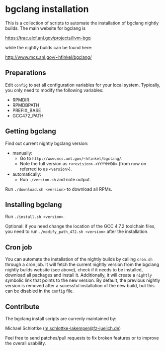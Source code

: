 bgclang installation
====================

This is a collection of scripts to automate the installation of bgclang nightly
builds. The main website for bgclang is

https://trac.alcf.anl.gov/projects/llvm-bgq

while the nightly builds can be found here:

http://www.mcs.anl.gov/~hfinkel/bgclang/


Preparations
------------

Edit `config` to set all configuration variables for your local system.
Typically, you only need to modify the following variables:
* RPMDIR
* RPMDBPATH
* PREFIX\_BASE
* GCC472\_PATH


Getting bgclang
---------------

Find out current nightly bgclang version:
* manually:
  * Go to `http://www.mcs.anl.gov/~hfinkel/bgclang/`.
  * Note the full version as `r<revision>-<YYYYMMDD>`
    (from now on referred to as `<version>`).
* automatically:
  * Run `./version.sh` and note output.

Run `./download.sh <version>` to download all RPMs.


Installing bgclang
------------------

Run `./install.sh <version>`.

Optional: if you need change the location of the GCC 4.7.2 toolchain files, you
need to run `./modify_path_472.sh <version>` after the installation.


Cron job
--------

You can automate the installation of the nightly builds by calling `cron.sh`
through a cron job. It will fetch the current nightly version from the bgclang
nightly builds website (see above), check if it needs to be installed, download
all packages and install it. Additionally, it will create a `nightly` symbolic
link that points to the new version. By default, the previous nightly version is
removed after a sucessful installation of the new build, but this can be
disabled in the `config` file.


Contribute
----------

The bgclang install scripts are currenly maintained by:

Michael Schlottke (<m.schlottke-lakemper@fz-juelich.de>)

Feel free to send patches/pull requests to fix broken features or to improve the
overall usability.
